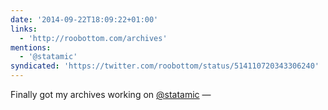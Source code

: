 ```yaml
---
date: '2014-09-22T18:09:22+01:00'
links:
  - 'http://roobottom.com/archives'
mentions:
  - '@statamic'
syndicated: 'https://twitter.com/roobottom/status/514110720343306240'
---
```

Finally got my archives working on [@statamic](https://twitter.com/@statamic) — 
